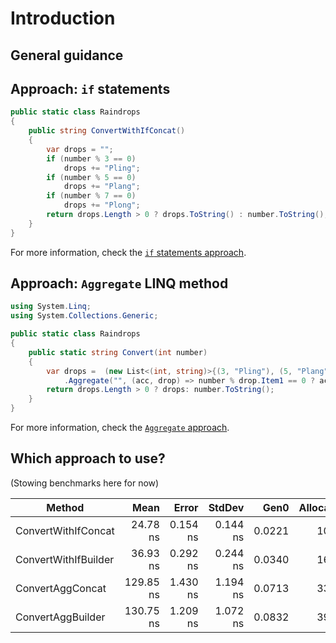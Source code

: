 # Introduction

## General guidance

## Approach: `if` statements

```csharp
public static class Raindrops
{
    public string ConvertWithIfConcat()
    {
        var drops = "";
        if (number % 3 == 0)
            drops += "Pling";
        if (number % 5 == 0)
            drops += "Plang";
        if (number % 7 == 0)
            drops += "Plong";
        return drops.Length > 0 ? drops.ToString() : number.ToString();
    }
}
```

For more information, check the [`if` statements approach][approach-if-statements].

## Approach: `Aggregate` LINQ method

```csharp
using System.Linq;
using System.Collections.Generic;

public static class Raindrops
{
    public static string Convert(int number)
    {
        var drops =  (new List<(int, string)>{(3, "Pling"), (5, "Plang"), (7, "Plong")})
            .Aggregate("", (acc, drop) => number % drop.Item1 == 0 ? acc + drop.Item2: acc);
        return drops.Length > 0 ? drops: number.ToString();
    }
}
```

For more information, check the [`Aggregate` approach][approach-aggregate].

## Which approach to use?

(Stowing benchmarks here for now)

|               Method |      Mean |    Error |   StdDev |   Gen0 | Allocated |
|--------------------- |----------:|---------:|---------:|-------:|----------:|
|  ConvertWithIfConcat |  24.78 ns | 0.154 ns | 0.144 ns | 0.0221 |     104 B |
| ConvertWithIfBuilder |  36.93 ns | 0.292 ns | 0.244 ns | 0.0340 |     160 B |
|     ConvertAggConcat | 129.85 ns | 1.430 ns | 1.194 ns | 0.0713 |     336 B |
|    ConvertAggBuilder | 130.75 ns | 1.209 ns | 1.072 ns | 0.0832 |     392 B |

[approach-if-statements]: https://exercism.org/tracks/csharp/exercises/raindrops/approaches/if-statements
[approach-aggregate]: https://exercism.org/tracks/csharp/exercises/raindrops/approaches/aggregate
